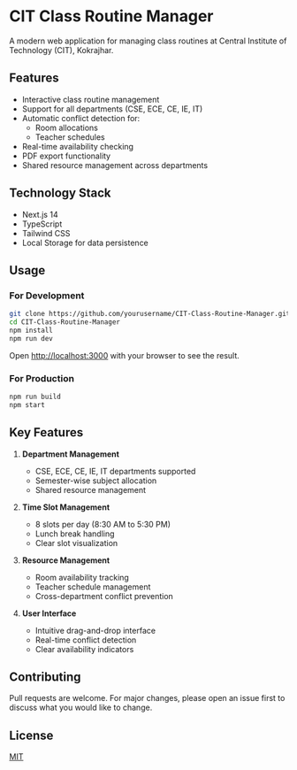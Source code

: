 # CIT Class Routine Manager

A modern web application for managing class routines at Central Institute of Technology (CIT), Kokrajhar.

## Features

- Interactive class routine management
- Support for all departments (CSE, ECE, CE, IE, IT)
- Automatic conflict detection for:
  - Room allocations
  - Teacher schedules
- Real-time availability checking
- PDF export functionality
- Shared resource management across departments

## Technology Stack

- Next.js 14
- TypeScript
- Tailwind CSS
- Local Storage for data persistence

## Usage

### For Development

```bash
git clone https://github.com/yourusername/CIT-Class-Routine-Manager.git
cd CIT-Class-Routine-Manager
npm install
npm run dev
```

Open [http://localhost:3000](http://localhost:3000) with your browser to see the result.

### For Production

```bash
npm run build
npm start
```

## Key Features

1. **Department Management**
   - CSE, ECE, CE, IE, IT departments supported
   - Semester-wise subject allocation
   - Shared resource management

2. **Time Slot Management**
   - 8 slots per day (8:30 AM to 5:30 PM)
   - Lunch break handling
   - Clear slot visualization

3. **Resource Management**
   - Room availability tracking
   - Teacher schedule management
   - Cross-department conflict prevention

4. **User Interface**
   - Intuitive drag-and-drop interface
   - Real-time conflict detection
   - Clear availability indicators

## Contributing

Pull requests are welcome. For major changes, please open an issue first to discuss what you would like to change.

## License

[MIT](https://choosealicense.com/licenses/mit/)
